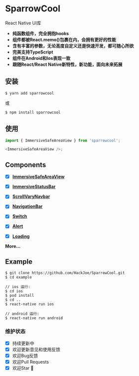 # SparrowCool

React Native UI库

* **纯函数组件，完全拥抱hooks**
* **组件都被React.memo()包裹在内，会拥有更好的性能**
* **含有丰富的参数，无论高度自定义还是快速开发，都可随心所欲**
* **完美支持TypeScript**
* **组件在Android和Ios表现一致**
* **跟随React/React Native新特性，新功能，面向未来拓展**

## 安装

``` shell
$ yarn add sparrowcool
```
或
``` shell
$ npm install sparrowcool
```

## 使用
``` javascript
import { ImmersiveSafeAreaView } from 'sparrowcool';

<ImmersiveSafeAreaView />;
```

## Components 

- [x] [**ImmersiveSafeAreaView**](https://github.com/HackJoe/SparrowCool/blob/master/docs/cn/ImmersiveSafeAreaView.md)

- [x] [**ImmersiveStatusBar**](https://github.com/HackJoe/SparrowCool/blob/master/docs/cn/ImmersiveStatusBar.md)

- [x] [**ScrollVaryNavbar**](https://github.com/HackJoe/SparrowCool/blob/master/docs/cn/ScrollVaryNavbar.md)

- [x] [**NavigationBar**](https://github.com/HackJoe/SparrowCool/blob/master/docs/cn/NavigationBar.md)

- [x] [**Switch**](https://github.com/HackJoe/SparrowCool/blob/master/docs/cn/Switch.md)

- [x] [**Alert**](https://github.com/HackJoe/SparrowCool/blob/master/docs/cn/Alert.md)

- [x] [**Loading**](https://github.com/HackJoe/SparrowCool/blob/master/docs/cn/Loading.md)

**More...**

## Example

``` shell
$ git clone https://github.com/HackJoe/SparrowCool.git
$ cd example

// ios 运行:
$ cd ios
$ pod install
$ cd ..
$ react-native run ios

// android 运行:
$ react-native run android
```

### 维护状态
- [x] 持续更新中
- [x] 欢迎更新意见和使用反馈
- [x] 欢迎Bug反馈
- [x] 欢迎Pull Requests 
- [x] 欢迎Star 🌟
